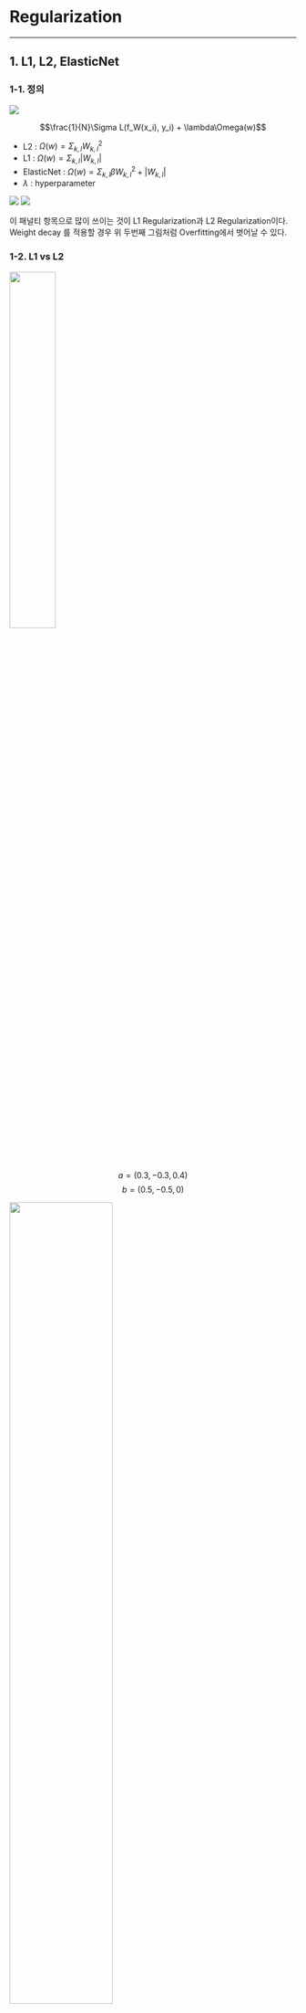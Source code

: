 # Regularization

---------

## 1. L1, L2, ElasticNet

### 1-1. 정의

<img src="../image/lecture/L1L2.PNG">

$$\frac{1}{N}\Sigma L(f_W(x_i), y_i) + \lambda\Omega(w)$$

- L2 : $\Omega(w)= \Sigma_{k,l}W_{k,l}^2$
- L1 : $\Omega(w)= \Sigma_{k,l}|W_{k,l}|$
- ElasticNet : $\Omega(w)= \Sigma_{k,l}\beta W_{k,l}^2 + |W_{k,l}|$
- $\lambda$ : hyperparameter

<img src="../image/weight_decay_2.png">

<img src="../image/weight_decay.png">

이 패널티 항목으로 많이 쓰이는 것이 L1 Regularization과 L2 Regularization이다. Weight decay 를 적용할 경우 위 두번째 그림처럼 Overfitting에서 벗어날 수 있다.

### 1-2. L1 vs L2

<img src="../image/lecture/L1L2_norm.PNG" width=40%>

$$a = (0.3, -0.3, 0.4)$$ $$b = (0.5, -0.5, 0)$$

<img src="../image/lecture/L1L2_norm_vector.PNG" width=60%>

- 초록샌 선 : L2 norm
- 빨간, 파란, 노란 선 : 다른 경로를 움직이는 L1 norm이다. 그 이유는 그림을 보면 나와있다. a,b라는 벡터는 다른 성분이지만 L1을 거치면 같은 성분으로 바뀌기 때문이다.

------------

## 2. Dropout

<img src="../image/lecture/Dropout.PNG" width=70%>

> Dropout은 일정 비율 이상으로 node를 버리는 것이다. 보통 0.5가 일반적이다.

<img src="../image/lecture/Dropout_ensemble.PNG" width=50%>

_**또한 Dropout은 큰 규모의 ensemble이라고 생각하자.**_

<img src="../image/lecture/Dropout_approximate.PNG">

training 하는 동안, dropout의 output은 random하기 때문에 이 randomness를 확률을 곱해버린다.

-----------

## 3. Data Augmentation

<img src="../image/lecture/Data_Augementation.PNG">

> 한정적인 data를 늘리기위한 방법이다.

------------

## 4. DropConnect

<img src="../image/lecture/DropConnect.PNG">

> DropConnect는 뉴런을 버리는 것이 아니라, weight를 버린다.

-------------

## 5. Fractional Pooling

<img src="../image/lecture/Fractional_pooling.PNG">

> data에 randomness를 줘서 어떻게하면 Model의 capacity를 높일 수 있을까? --> _**pooling을 fraction, 부분적으로 진행한다.**_

-----------

## 6. Stochastic Depth

<img src="../image/lecture/Stochastic_depth.PNG">

> training 할 때는 layer를 몇개 skip, test할 때는 all layer 다쓴다.

-----------

## 7. Mix Up

<img src="../image/lecture/mixup.PNG">

> pixel들을 random하게 blend하게 섞는다.

-----------

## 8. Transfer Learning

<img src="../image/lecture/Transfer_learning.PNG" width=80%>

<img src="../image/lecture/Transfer_learning2.PNG" width=80%>

> 처음 training을 하고 다른 dataset을 다룰 때는 CNN쪽은 Freeze하고 Fully Connected Layer 쪽을 따로 튜닝한다. Fast R-CNN에서도 많이 쓴다.
